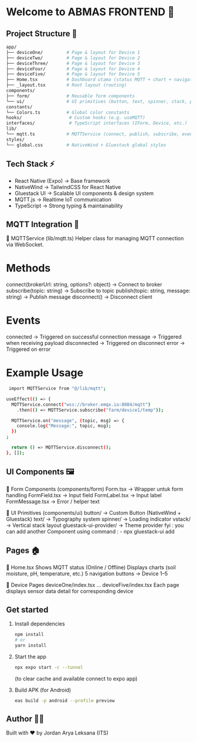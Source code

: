 # Welcome to ABMAS FRONTEND 👋

## Project Structure 📂 
 ```bash
app/
 ├── deviceOne/         # Page & layout for Device 1
 ├── deviceTwo/         # Page & layout for Device 2
 ├── deviceThree/       # Page & layout for Device 3
 ├── deviceFour/        # Page & layout for Device 4
 ├── deviceFive/        # Page & layout for Device 5
 ├── Home.tsx           # Dashboard utama (status MQTT + chart + navigation)
 ├── _layout.tsx        # Root layout (routing)
components/
 ├── form/              # Reusable form components
 └── ui/                # UI primitives (button, text, spinner, stack, provider)
constants/
 └── Colors.ts          # Global color constants
hooks/                  # Custom hooks (e.g. useMQTT)
interfaces/             # TypeScript interfaces (IForm, Device, etc.)
lib/
 └── mqtt.ts            # MQTTService (connect, publish, subscribe, events)
styles/
 └── global.css         # NativeWind + Gluestack global styles
 ```

## Tech Stack ⚡
-  React Native (Expo) → Base framework
-  NativeWind → TailwindCSS for React Native
-  Gluestack UI → Scalable UI components & design system
-  MQTT.js → Realtime IoT communication
-  TypeScript → Strong typing & maintainability

## MQTT Integration 📡 
📍 MQTTService (lib/mqtt.ts)
Helper class for managing MQTT connection via WebSocket.

 # Methods
 connect(brokerUrl: string, options?: object) → Connect to broker
 subscribe(topic: string) → Subscribe to topic
 publish(topic: string, message: string) → Publish message
 disconnect() → Disconnect client


 # Events
 connected → Triggered on successful connection
 message → Triggered when receiving payload
 disconnected → Triggered on disconnect
 error → Triggered on error

 # Example Usage
```bash
 import MQTTService from "@/lib/mqtt";

useEffect(() => {
  MQTTService.connect("wss://broker.emqx.io:8084/mqtt")
    .then(() => MQTTService.subscribe("farm/device1/temp"));

  MQTTService.on("message", (topic, msg) => {
    console.log("Message:", topic, msg);
  })
;

  return () => MQTTService.disconnect();
}, []);
```

## UI Components 🖼️
📍 Form Components (components/form)
Form.tsx → Wrapper untuk form handling
FormField.tsx → Input field
FormLabel.tsx → Input label
FormMessage.tsx → Error / helper text

📍 UI Primitives (components/ui)
button/ → Custom Button (NativeWind + Gluestack)
text/ → Typography system
spinner/ → Loading indicator
vstack/ → Vertical stack layout
gluestack-ui-provider/ → Theme provider
 fyi : you can add another Component using command :
       - npx gluestack-ui add <Components>
## Pages 🏠
📍 Home.tsx
Shows MQTT status (Online / Offline)
Displays charts (soil moisture, pH, temperature, etc.)
5 navigation buttons → Device 1–5

📍 Device Pages
deviceOne/index.tsx … deviceFive/index.tsx
Each page displays sensor data detail for corresponding device

## Get started
1. Install dependencies

   ```bash
   npm install
   # or
   yarn install
   ```

2. Start the app

   ```bash
   npx expo start -c --tunnel 
   ```
   (to clear cache and available connect to expo app)
   
4. Build APK (for Android)
    ```bash
   eas build -p android --profile preview
    ```

## Author 👨‍💻
Built with ❤️ by Jordan Arya Leksana (ITS)
